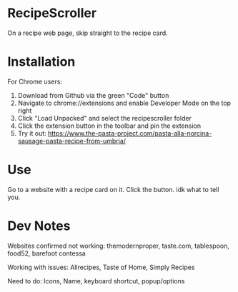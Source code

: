 # RecipeScroller

On a recipe web page, skip straight to the recipe card.

# Installation

For Chrome users:
1. Download from Github via the green "Code" button
2. Navigate to chrome://extensions and enable Developer Mode on the top right
3. Click "Load Unpacked" and select the recipescroller folder
4. Click the extension button in the toolbar and pin the extension
5. Try it out: https://www.the-pasta-project.com/pasta-alla-norcina-sausage-pasta-recipe-from-umbria/

# Use

Go to a website with a recipe card on it. Click the button. idk what to tell you.

# Dev Notes

Websites confirmed not working:
themodernproper, taste.com, tablespoon, food52, barefoot contessa

Working with issues:
Allrecipes, Taste of Home, Simply Recipes

Need to do:
Icons, Name, keyboard shortcut, popup/options
